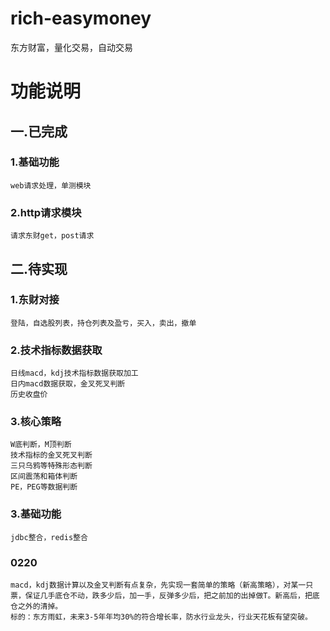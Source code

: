 # rich-easymoney
东方财富，量化交易，自动交易

# 功能说明
## 一.已完成
### 1.基础功能
    web请求处理，单测模块
### 2.http请求模块 
    请求东财get，post请求


## 二.待实现
### 1.东财对接
    登陆，自选股列表，持仓列表及盈亏，买入，卖出，撤单
    
### 2.技术指标数据获取
    日线macd，kdj技术指标数据获取加工
    日内macd数据获取，金叉死叉判断
    历史收盘价
    
### 3.核心策略
    W底判断，M顶判断
    技术指标的金叉死叉判断
    三只乌鸦等特殊形态判断
    区间震荡和箱体判断
    PE，PEG等数据判断
    
### 3.基础功能
    jdbc整合，redis整合
    
### 0220
    macd，kdj数据计算以及金叉判断有点复杂，先实现一套简单的策略（新高策略），对某一只票，保证几手底仓不动，跌多少后，加一手，反弹多少后，把之前加的出掉做T。新高后，把底仓之外的清掉。
    标的：东方雨虹，未来3-5年年均30%的符合增长率，防水行业龙头，行业天花板有望突破。
